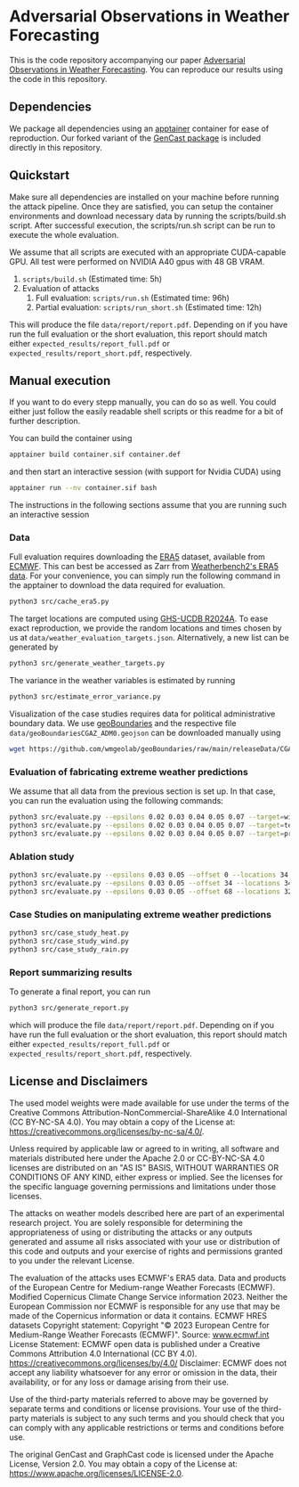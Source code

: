 # Adversarial Observations in Weather Forecasting

This is the code repository accompanying our paper [Adversarial Observations in Weather Forecasting](https://arxiv.org/abs/2504.15942). You can reproduce our results using the code in this repository.

## Dependencies

We package all dependencies using an [apptainer](https://apptainer.org/) container for ease of reproduction. Our forked variant of the [GenCast package](https://github.com/google-deepmind/graphcast) is included directly in this repository.

## Quickstart

Make sure all dependencies are installed on your machine before running the attack pipeline. Once they are satisfied, you can setup the container environments and download necessary data by running the scripts/build.sh script. After successful execution, the scripts/run.sh script can be run to execute the whole evaluation.

We assume that all scripts are executed with an appropriate CUDA-capable GPU. All test were performed on NVIDIA A40 gpus with 48 GB VRAM.

1. `scripts/build.sh` (Estimated time: 5h)
2. Evaluation of attacks
    1. Full evaluation: `scripts/run.sh` (Estimated time: 96h)
    2. Partial evaluation: `scripts/run_short.sh` (Estimated time: 12h)

This will produce the file `data/report/report.pdf`. Depending on if you have run the full evaluation or the short evaluation, this report should match either `expected_results/report_full.pdf` or `expected_results/report_short.pdf`, respectively.

## Manual execution

If you want to do every stepp manually, you can do so as well. You could either just follow the easily readable shell scripts or this readme for a bit of further description.

You can build the container using
```bash
apptainer build container.sif container.def
```

and then start an interactive session (with support for Nvidia CUDA) using
```bash
apptainer run --nv container.sif bash
```

The instructions in the following sections assume that you are running such an interactive session

### Data

Full evaluation requires downloading the
[ERA5](https://www.ecmwf.int/en/forecasts/datasets/reanalysis-datasets/era5)
dataset, available from [ECMWF](https://www.ecmwf.int/). This can best be
accessed as Zarr from [Weatherbench2's ERA5 data](https://weatherbench2.readthedocs.io/en/latest/data-guide.html#era5). For your convenience, you can simply run the following command in the apptainer to download the data required for evaluation.

```bash
python3 src/cache_era5.py
```

The target locations are computed using [GHS-UCDB R2024A](https://human-settlement.emergency.copernicus.eu/ghs_ucdb_2024.php). To ease exact reproduction, we provide the random locations and times chosen by us at `data/weather_evaluation_targets.json`. Alternatively, a new list can be generated by
```bash
python3 src/generate_weather_targets.py
```

The variance in the weather variables is estimated by running
```bash
python3 src/estimate_error_variance.py
```

Visualization of the case studies requires data for political administrative boundary data. We use [geoBoundaries](https://www.geoboundaries.org/www.geoboundaries.org) and the respective file `data/geoBoundariesCGAZ_ADM0.geojson` can be downloaded manually using
```bash
wget https://github.com/wmgeolab/geoBoundaries/raw/main/releaseData/CGAZ/geoBoundariesCGAZ_ADM0.geojson -O data/geoBoundariesCGAZ_ADM0.geojson
```

### Evaluation of fabricating extreme weather predictions

We assume that all data from the previous section is set up. In that case, you can run the evaluation using the following commands:
```bash
python3 src/evaluate.py --epsilons 0.02 0.03 0.04 0.05 0.07 --target=wind
python3 src/evaluate.py --epsilons 0.02 0.03 0.04 0.05 0.07 --target=temperature
python3 src/evaluate.py --epsilons 0.02 0.03 0.04 0.05 0.07 --target=precipitation
```

### Ablation study
```bash
python3 src/evaluate.py --epsilons 0.03 0.05 --offset 0 --locations 34 --target=wind
python3 src/evaluate.py --epsilons 0.03 0.05 --offset 34 --locations 34 --target=temperature
python3 src/evaluate.py --epsilons 0.03 0.05 --offset 68 --locations 32 --target=precipitation
```

### Case Studies on manipulating extreme weather predictions

```bash
python3 src/case_study_heat.py
python3 src/case_study_wind.py
python3 src/case_study_rain.py
```

### Report summarizing results

To generate a final report, you can run

```bash
python3 src/generate_report.py
```

which will produce the file `data/report/report.pdf`. Depending on if you have run the full evaluation or the short evaluation, this report should match either `expected_results/report_full.pdf` or `expected_results/report_short.pdf`, respectively.

## License and Disclaimers

The used model weights were made available for use under the terms of the Creative Commons Attribution-NonCommercial-ShareAlike 4.0 International (CC BY-NC-SA 4.0). You may obtain a copy of the License at: https://creativecommons.org/licenses/by-nc-sa/4.0/.

Unless required by applicable law or agreed to in writing, all software and materials distributed here under the Apache 2.0 or CC-BY-NC-SA 4.0 licenses are distributed on an "AS IS" BASIS, WITHOUT WARRANTIES OR CONDITIONS OF ANY KIND, either express or implied. See the licenses for the specific language governing permissions and limitations under those licenses.

The attacks on weather models described here are part of an experimental research project. You are solely responsible for determining the appropriateness of using or distributing the attacks or any outputs generated and assume all risks associated with your use or distribution of this code and outputs and your exercise of rights and permissions granted to you under the relevant License.

The evaluation of the attacks uses ECMWF's ERA5 data.
Data and products of the European Centre for Medium-range Weather Forecasts (ECMWF).
Modified Copernicus Climate Change Service information 2023. Neither the European Commission nor ECMWF is responsible for any use that may be made of the Copernicus information or data it contains.
ECMWF HRES datasets
Copyright statement: Copyright "© 2023 European Centre for Medium-Range Weather Forecasts (ECMWF)".
Source: www.ecmwf.int
License Statement: ECMWF open data is published under a Creative Commons Attribution 4.0 International (CC BY 4.0). https://creativecommons.org/licenses/by/4.0/
Disclaimer: ECMWF does not accept any liability whatsoever for any error or omission in the data, their availability, or for any loss or damage arising from their use.

Use of the third-party materials referred to above may be governed by separate terms and conditions or license provisions. Your use of the third-party materials is subject to any such terms and you should check that you can comply with any applicable restrictions or terms and conditions before use.

The original GenCast and GraphCast code is licensed under the Apache License, Version 2.0. You may obtain a copy of the License at: https://www.apache.org/licenses/LICENSE-2.0.
